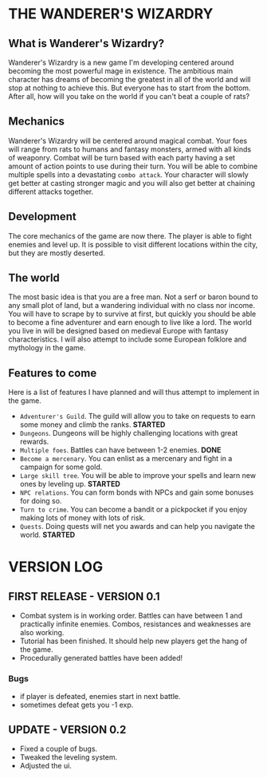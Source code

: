 # THE WANDERER'S WIZARDRY

## What is Wanderer's Wizardry?

Wanderer's Wizardry is a new game I'm developing centered around becoming the most powerful mage in existence.
The ambitious main character has dreams of becoming the greatest in all of the world and will stop at nothing to achieve this.
But everyone has to start from the bottom. After all, how will you take on the world if you can't beat a couple of rats?

## Mechanics

Wanderer's Wizardry will be centered around magical combat. Your foes will range from rats to humans and fantasy monsters, armed with all kinds of weaponry. Combat will be turn based with each party having a set amount of action points to use during their turn. You will be able to combine multiple spells into a devastating `combo attack`. Your character will slowly get better at casting stronger magic and you will also get better at chaining different attacks together. 

## Development

The core mechanics of the game are now there. The player is able to fight enemies and level up. It is possible to visit different locations within the city, but they are mostly deserted.

## The world

The most basic idea is that you are a free man. Not a serf or baron bound to any small plot of land, but a wandering individual with no class nor income. You will have to scrape by to survive at first, but quickly you should be able to become a fine adventurer and earn enough to live like a lord. The world you live in will be designed based on medieval Europe with fantasy characteristics. I will also attempt to include some European folklore and mythology in the game.

## Features to come

Here is a list of features I have planned and will thus attempt to implement in the game.

- `Adventurer's Guild`. The guild will allow you to take on requests to earn some money and climb the ranks. **STARTED**
- `Dungeons`. Dungeons will be highly challenging locations with great rewards.
- `Multiple foes`. Battles can have between 1-2 enemies. **DONE** 
- `Become a mercenary`. You can enlist as a mercenary and fight in a campaign for some gold.
- `Large skill tree`. You will be able to improve your spells and learn new ones by leveling up. **STARTED**
- `NPC relations`. You can form bonds with NPCs and gain some bonuses for doing so.
- `Turn to crime`. You can become a bandit or a pickpocket if you enjoy making lots of money with lots of risk.
- `Quests`. Doing quests will net you awards and can help you navigate the world. **STARTED**

# VERSION LOG

## FIRST RELEASE - VERSION 0.1

- Combat system is in working order. Battles can have between 1 and practically infinite enemies. Combos, resistances and weaknesses are also working.
- Tutorial has been finished. It should help new players get the hang of the game.
- Procedurally generated battles have been added!

### Bugs 

- if player is defeated, enemies start in next battle.
- sometimes defeat gets you -1 exp.

## UPDATE - VERSION 0.2

- Fixed a couple of bugs.
- Tweaked the leveling system.
- Adjusted the ui.


